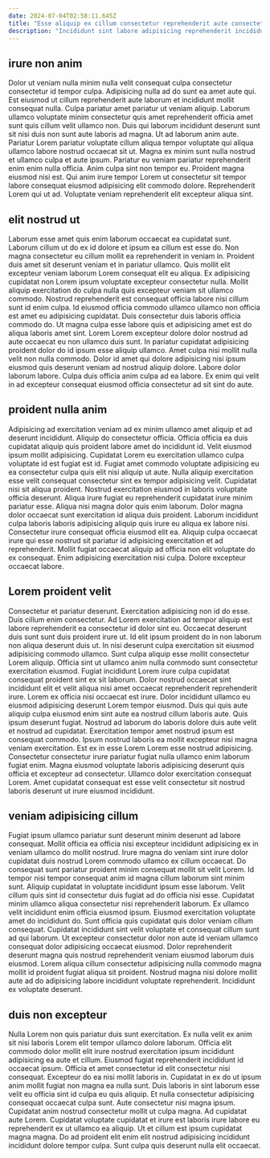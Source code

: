 ```yaml
---
date: 2024-07-04T02:58:11.645Z
title: "Esse aliquip ex cillum consectetur reprehenderit aute consectetur anim ut elit non veniam."
description: "Incididunt sint labore adipisicing reprehenderit incididunt reprehenderit anim consectetur duis excepteur commodo duis excepteur cillum. Minim occaecat ut cillum cupidatat tempor duis consectetur non mollit incididunt commodo reprehenderit do est."
---
```



## irure non anim

Dolor ut veniam nulla minim nulla velit consequat culpa consectetur consectetur id tempor culpa. Adipisicing nulla ad do sunt ea amet aute qui. Est eiusmod ut cillum reprehenderit aute laborum et incididunt mollit consequat nulla. Culpa pariatur amet pariatur ut veniam aliquip. Laborum ullamco voluptate minim consectetur quis amet reprehenderit officia amet sunt quis cillum velit ullamco non. Duis qui laborum incididunt deserunt sunt sit nisi duis non sunt aute laboris ad magna. Ut ad laborum anim aute.
Pariatur Lorem pariatur voluptate cillum aliqua tempor voluptate qui aliqua ullamco labore nostrud occaecat sit ut. Magna ex minim sunt nulla nostrud et ullamco culpa et aute ipsum. Pariatur eu veniam pariatur reprehenderit enim enim nulla officia. Anim culpa sint non tempor eu.
Proident magna eiusmod nisi est. Qui anim irure tempor Lorem ut consectetur sit tempor labore consequat eiusmod adipisicing elit commodo dolore. Reprehenderit Lorem qui ut ad. Voluptate veniam reprehenderit elit excepteur aliqua sint.

## elit nostrud ut

Laborum esse amet quis enim laborum occaecat ea cupidatat sunt. Laborum cillum ut do ex id dolore et ipsum ea cillum est esse do. Non magna consectetur eu cillum mollit ea reprehenderit in veniam in. Proident duis amet sit deserunt veniam et in pariatur ullamco. Quis mollit elit excepteur veniam laborum Lorem consequat elit eu aliqua.
Ex adipisicing cupidatat non Lorem ipsum voluptate excepteur consectetur nulla. Mollit aliquip exercitation do culpa nulla quis excepteur veniam sit ullamco commodo. Nostrud reprehenderit est consequat officia labore nisi cillum sunt id enim culpa. Id eiusmod officia commodo ullamco ullamco non officia est amet eu adipisicing cupidatat. Duis consectetur duis laboris officia commodo do. Ut magna culpa esse labore quis et adipisicing amet est do aliqua laboris amet sint.
Lorem Lorem excepteur dolore dolor nostrud ad aute occaecat eu non ullamco duis sunt. In pariatur cupidatat adipisicing proident dolor do id ipsum esse aliquip ullamco. Amet culpa nisi mollit nulla velit non nulla commodo. Dolor id amet qui dolore adipisicing nisi ipsum eiusmod quis deserunt veniam ad nostrud aliquip dolore. Labore dolor laborum labore. Culpa duis officia anim culpa ad ea labore. Ex enim qui velit in ad excepteur consequat eiusmod officia consectetur ad sit sint do aute.

## proident nulla anim

Adipisicing ad exercitation veniam ad ex minim ullamco amet aliquip et ad deserunt incididunt. Aliquip do consectetur officia. Officia officia ea duis cupidatat aliquip quis proident labore amet do incididunt id. Velit eiusmod ipsum mollit adipisicing. Cupidatat Lorem eu exercitation ullamco culpa voluptate id est fugiat est id. Fugiat amet commodo voluptate adipisicing eu ea consectetur culpa quis elit nisi aliquip ut aute. Nulla aliquip exercitation esse velit consequat consectetur sint ex tempor adipisicing velit.
Cupidatat nisi sit aliqua proident. Nostrud exercitation eiusmod in laboris voluptate officia deserunt. Aliqua irure fugiat eu reprehenderit cupidatat irure minim pariatur esse. Aliqua nisi magna dolor quis enim laborum. Dolor magna dolor occaecat sunt exercitation id aliqua duis proident. Laborum incididunt culpa laboris laboris adipisicing aliquip quis irure eu aliqua ex labore nisi. Consectetur irure consequat officia eiusmod elit ea.
Aliquip culpa occaecat irure qui esse nostrud sit pariatur id adipisicing exercitation et ad reprehenderit. Mollit fugiat occaecat aliquip ad officia non elit voluptate do ex consequat. Enim adipisicing exercitation nisi culpa. Dolore excepteur occaecat labore.

## Lorem proident velit

Consectetur et pariatur deserunt. Exercitation adipisicing non id do esse. Duis cillum enim consectetur. Ad Lorem exercitation ad tempor aliquip est labore reprehenderit ea consectetur id dolor sint eu. Occaecat deserunt duis sunt sunt duis proident irure ut. Id elit ipsum proident do in non laborum non aliqua deserunt duis ut. In nisi deserunt culpa exercitation sit eiusmod adipisicing commodo ullamco.
Sunt culpa aliquip esse mollit consectetur Lorem aliquip. Officia sint ut ullamco anim nulla commodo sunt consectetur exercitation eiusmod. Fugiat incididunt Lorem irure culpa cupidatat consequat proident sint ex sit laborum. Dolor nostrud occaecat sint incididunt elit et velit aliqua nisi amet occaecat reprehenderit reprehenderit irure. Lorem ex officia nisi occaecat est irure. Dolor incididunt ullamco eu eiusmod adipisicing deserunt Lorem tempor eiusmod. Duis qui quis aute aliquip culpa eiusmod enim sint aute ea nostrud cillum laboris aute. Quis ipsum deserunt fugiat.
Nostrud ad laborum do laboris dolore duis aute velit et nostrud ad cupidatat. Exercitation tempor amet nostrud ipsum est consequat commodo. Ipsum nostrud laboris ea mollit excepteur nisi magna veniam exercitation. Est ex in esse Lorem Lorem esse nostrud adipisicing. Consectetur consectetur irure pariatur fugiat nulla ullamco enim laborum fugiat enim. Magna eiusmod voluptate laboris adipisicing deserunt quis officia et excepteur ad consectetur. Ullamco dolor exercitation consequat Lorem. Amet cupidatat consequat est esse velit consectetur sit nostrud laboris deserunt ut irure eiusmod incididunt.

## veniam adipisicing cillum

Fugiat ipsum ullamco pariatur sunt deserunt minim deserunt ad labore consequat. Mollit officia ea officia nisi excepteur incididunt adipisicing ex in veniam ullamco do mollit nostrud. Irure magna do veniam sint irure dolor cupidatat duis nostrud Lorem commodo ullamco ex cillum occaecat. Do consequat sunt pariatur proident minim consequat mollit sit velit Lorem. Id tempor nisi tempor consequat anim id magna cillum laborum sint minim sunt. Aliquip cupidatat in voluptate incididunt ipsum esse laborum.
Velit cillum quis sint id consectetur duis fugiat ad do officia nisi esse. Cupidatat minim ullamco aliqua consectetur nisi reprehenderit laborum. Ex ullamco velit incididunt enim officia eiusmod ipsum. Eiusmod exercitation voluptate amet do incididunt do. Sunt officia quis cupidatat quis dolor veniam cillum consequat. Cupidatat incididunt sint velit voluptate et consequat cillum sunt ad qui laborum. Ut excepteur consectetur dolor non aute id veniam ullamco consequat dolor adipisicing occaecat eiusmod.
Dolor reprehenderit deserunt magna quis nostrud reprehenderit veniam eiusmod laborum duis eiusmod. Lorem aliqua cillum consectetur adipisicing nulla commodo magna mollit id proident fugiat aliqua sit proident. Nostrud magna nisi dolore mollit aute ad do adipisicing labore incididunt voluptate reprehenderit. Incididunt ex voluptate deserunt.

## duis non excepteur

Nulla Lorem non quis pariatur duis sunt exercitation. Ex nulla velit ex anim sit nisi laboris Lorem elit tempor ullamco dolore laborum. Officia elit commodo dolor mollit elit irure nostrud exercitation ipsum incididunt adipisicing ea aute et cillum. Eiusmod fugiat reprehenderit incididunt id occaecat ipsum. Officia et amet consectetur id elit consectetur nisi consequat. Excepteur do ea nisi mollit laboris in. Cupidatat in ex do ut ipsum anim mollit fugiat non magna ea nulla sunt.
Duis laboris in sint laborum esse velit eu officia sint id culpa eu quis aliquip. Et nulla consectetur adipisicing consequat occaecat culpa sunt. Aute consectetur nisi magna ipsum. Cupidatat anim nostrud consectetur mollit ut culpa magna.
Ad cupidatat aute Lorem. Cupidatat voluptate cupidatat et irure est laboris irure labore eu reprehenderit ex ut ullamco ea aliquip. Ut et cillum est ipsum cupidatat magna magna. Do ad proident elit enim elit nostrud adipisicing incididunt incididunt dolore tempor culpa. Sunt culpa quis deserunt nulla elit occaecat.

